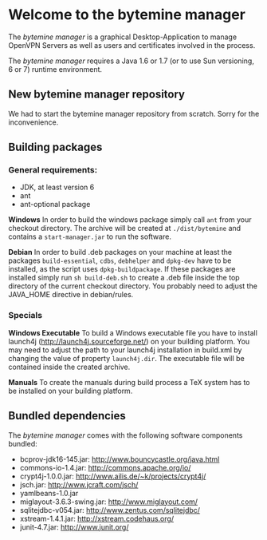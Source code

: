 # Welcome to the bytemine manager

The *bytemine manager* is a graphical Desktop-Application
to manage OpenVPN Servers as well as users and certificates
involved in the process.

The *bytemine manager* requires a Java 1.6 or 1.7 (or to use Sun
versioning, 6 or 7) runtime environment.

## New bytemine manager repository

We had to start the bytemine manager repository from scratch. Sorry for the 
inconvenience.

## Building packages

### General requirements:

* JDK, at least version 6
* ant
* ant-optional package

__Windows__
In order to build the windows package simply call `ant` from your checkout directory. The archive will be created at `./dist/bytemine` and contains a `start-manager.jar` to run the software.

__Debian__
In order to build .deb packages on your machine at least the packages `build-essential`, `cdbs`, `debhelper` and `dpkg-dev` have to be installed, as the script uses `dpkg-buildpackage`.
If these packages are installed simply run `sh build-deb.sh` to create a .deb file inside the top directory of the current checkout directory.
You probably need to adjust the JAVA_HOME directive in debian/rules.

### Specials 

__Windows Executable__
To build a Windows executable file you have to install launch4j (http://launch4j.sourceforge.net/) on your building platform. You may need to adjust the path to your launch4j installation in build.xml by changing the value of property `launch4j.dir`.
The executable file will be contained inside the created archive.

__Manuals__
To create the manuals during build process a TeX system has to be installed on your building platform.

## Bundled dependencies

The *bytemine manager* comes with the following software components
bundled:

* bcprov-jdk16-145.jar: http://www.bouncycastle.org/java.html
* commons-io-1.4.jar: http://commons.apache.org/io/
* crypt4j-1.0.0.jar: http://www.ailis.de/~k/projects/crypt4j/
* jsch.jar: http://www.jcraft.com/jsch/
* yamlbeans-1.0.jar
* miglayout-3.6.3-swing.jar: http://www.miglayout.com/
* sqlitejdbc-v054.jar: http://www.zentus.com/sqlitejdbc/
* xstream-1.4.1.jar: http://xstream.codehaus.org/
* junit-4.7.jar: http://www.junit.org/
